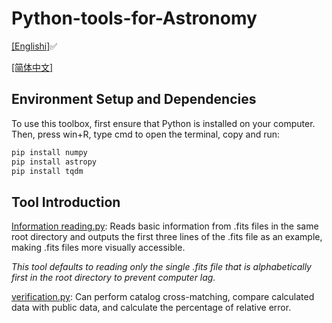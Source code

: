 # Python-tools-for-Astronomy

[[Englishi]](README.md)✅

[[简体中文]](README_zh.md)

## Environment Setup and Dependencies

To use this toolbox, first ensure that Python is installed on your computer. Then, press win+R, type cmd to open the terminal, copy and run:

```bash
pip install numpy
pip install astropy
pip install tqdm
```

## Tool Introduction

[Information reading.py](https://github.com/T-Auto/Python-tools-for-Astronomy/blob/main/tools/Information%20reading.py): Reads basic information from .fits files in the same root directory and outputs the first three lines of the .fits file as an example, making .fits files more visually accessible.

_This tool defaults to reading only the single .fits file that is alphabetically first in the root directory to prevent computer lag._

[verification.py](https://github.com/T-Auto/Python-tools-for-Astronomy/blob/main/tools/verification.py): Can perform catalog cross-matching, compare calculated data with public data, and calculate the percentage of relative error.
